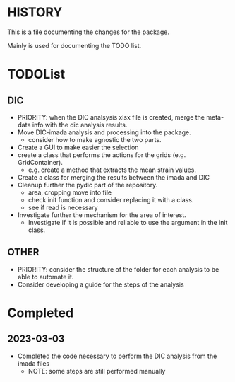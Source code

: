 # HISTORY

This is a file documenting the changes for the package. 

Mainly is used for documenting the TODO list.

# TODOList
## DIC 
- PRIORITY: when the DIC analsysis xlsx file is created, merge the meta-data info with the dic analysis results. 
- Move DIC-imada analysis and processing into the package.
  - consider how to make agnostic the two parts.
- Create a GUI to make easier the selection
- create a class that performs the actions for the grids (e.g. GridContainer).
  - e.g. create a method that extracts the mean strain values.
- Create a class for merging the results between the imada and DIC
- Cleanup further the pydic part of the repository.
  - area, cropping move into file
  - check init function and consider replacing it with a class.
  - see if read is necessary
- Investigate further the mechanism for the area of interest.
  - Investigate if it is possible and reliable to use the argument in the init class.

## OTHER
- PRIORITY: consider the structure of the folder for each analysis to be able to automate it.
- Consider developing a guide for the steps of the analysis

# Completed

## 2023-03-03
- Completed the code necessary to perform the DIC analysis from the imada files
  - NOTE: some steps are still performed manually